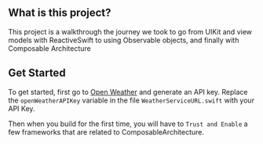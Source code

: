## What is this project?
This project is a walkthrough the journey we took to go from UIKit and view models with ReactiveSwift to using Observable objects, and finally with Composable Architecture

## Get Started
To get started, first go to [Open Weather](https://home.openweathermap.org/api_keys) and generate an API key. Replace the `openWeatherAPIKey` variable in the file `WeatherServiceURL.swift` with your API Key.

Then when you build for the first time, you will have to `Trust and Enable` a few frameworks that are related to ComposableArchitecture.
